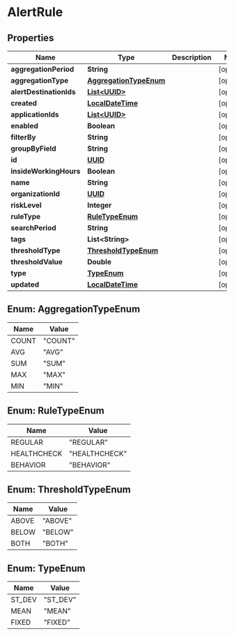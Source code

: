 
# AlertRule

## Properties
Name | Type | Description | Notes
------------ | ------------- | ------------- | -------------
**aggregationPeriod** | **String** |  |  [optional]
**aggregationType** | [**AggregationTypeEnum**](#AggregationTypeEnum) |  |  [optional]
**alertDestinationIds** | [**List&lt;UUID&gt;**](UUID.md) |  |  [optional]
**created** | [**LocalDateTime**](LocalDateTime.md) |  |  [optional]
**applicationIds** | [**List&lt;UUID&gt;**](UUID.md) |  |  [optional]
**enabled** | **Boolean** |  |  [optional]
**filterBy** | **String** |  |  [optional]
**groupByField** | **String** |  |  [optional]
**id** | [**UUID**](UUID.md) |  |  [optional]
**insideWorkingHours** | **Boolean** |  |  [optional]
**name** | **String** |  |  [optional]
**organizationId** | [**UUID**](UUID.md) |  |  [optional]
**riskLevel** | **Integer** |  |  [optional]
**ruleType** | [**RuleTypeEnum**](#RuleTypeEnum) |  |  [optional]
**searchPeriod** | **String** |  |  [optional]
**tags** | **List&lt;String&gt;** |  |  [optional]
**thresholdType** | [**ThresholdTypeEnum**](#ThresholdTypeEnum) |  |  [optional]
**thresholdValue** | **Double** |  |  [optional]
**type** | [**TypeEnum**](#TypeEnum) |  |  [optional]
**updated** | [**LocalDateTime**](LocalDateTime.md) |  |  [optional]


<a name="AggregationTypeEnum"></a>
## Enum: AggregationTypeEnum
Name | Value
---- | -----
COUNT | &quot;COUNT&quot;
AVG | &quot;AVG&quot;
SUM | &quot;SUM&quot;
MAX | &quot;MAX&quot;
MIN | &quot;MIN&quot;


<a name="RuleTypeEnum"></a>
## Enum: RuleTypeEnum
Name | Value
---- | -----
REGULAR | &quot;REGULAR&quot;
HEALTHCHECK | &quot;HEALTHCHECK&quot;
BEHAVIOR | &quot;BEHAVIOR&quot;


<a name="ThresholdTypeEnum"></a>
## Enum: ThresholdTypeEnum
Name | Value
---- | -----
ABOVE | &quot;ABOVE&quot;
BELOW | &quot;BELOW&quot;
BOTH | &quot;BOTH&quot;


<a name="TypeEnum"></a>
## Enum: TypeEnum
Name | Value
---- | -----
ST_DEV | &quot;ST_DEV&quot;
MEAN | &quot;MEAN&quot;
FIXED | &quot;FIXED&quot;



